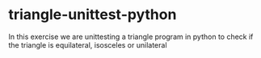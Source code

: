 # triangle-unittest-python
In this exercise we are unittesting a triangle program in python to check if the triangle is equilateral, isosceles or unilateral 
